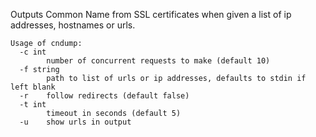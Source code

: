 Outputs Common Name from SSL certificates when given a list of ip addresses, hostnames or urls.
```
Usage of cndump:
  -c int
    	number of concurrent requests to make (default 10)
  -f string
    	path to list of urls or ip addresses, defaults to stdin if left blank
  -r	follow redirects (default false)
  -t int
    	timeout in seconds (default 5)
  -u	show urls in output
```

